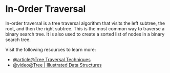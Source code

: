 # In-Order Traversal

In-order traversal is a tree traversal algorithm that visits the left subtree, the root, and then the right subtree. This is the most common way to traverse a binary search tree. It is also used to create a sorted list of nodes in a binary search tree.

Visit the following resources to learn more:

- [@article@Tree Traversal Techniques](https://www.geeksforgeeks.org/tree-traversals-inorder-preorder-and-postorder/)
- [@video@Tree | Illustrated Data Structures](https://www.youtube.com/watch?v=S2W3SXGPVyU)